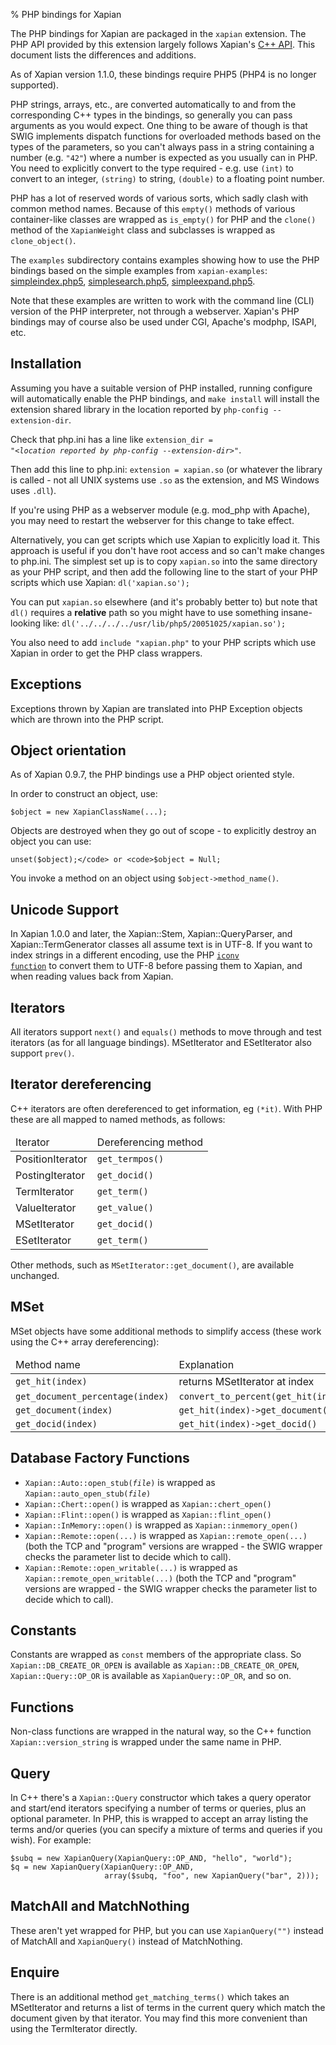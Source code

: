 % PHP bindings for Xapian

<p>
The PHP bindings for Xapian are packaged in the <code>xapian</code>
extension.  The PHP API provided by this extension largely follows Xapian's  <a href="http://xapian.org/docs/apidoc/html/annotated">C++ API</a>.  This document lists the differences and additions.
</p>

<p>
As of Xapian version 1.1.0, these bindings require PHP5 (PHP4 is no longer
supported).
</p>

<p>
PHP strings, arrays, etc., are converted automatically to and from the
corresponding C++ types in the bindings, so generally you can pass arguments as
you would expect.  One thing to be aware of though is that SWIG implements
dispatch functions for overloaded methods based on the types of the parameters,
 so you can't always pass in a string containing a number (e.g.
<code>"42"</code>) where a number is expected as you usually can in PHP.
You need to
explicitly convert to the type required - e.g. use <code>(int)</code> to
convert to an integer, <code>(string)</code> to string, <code>(double)</code>
to a floating point number.
</p>

<p>
PHP has a lot of reserved words of various sorts, which sadly clash with common
method names.  Because of this <code>empty()</code> methods of various
container-like classes are wrapped as <code>is_empty()</code> for PHP
and the <code>clone()</code> method of the <code>XapianWeight</code>
class and subclasses is wrapped as <code>clone_object()</code>.
</p>

<p>
The <code>examples</code> subdirectory contains examples showing how to use the
PHP bindings based on the simple examples from <code>xapian-examples</code>:
<a href="examples/simpleindex.php5">simpleindex.php5</a>,
<a href="examples/simplesearch.php5">simplesearch.php5</a>,
<a href="examples/simpleexpand.php5">simpleexpand.php5</a>.
</p>

Note that these examples are written to work with the command line (CLI)
version of the PHP interpreter, not through a webserver.  Xapian's PHP
bindings may of course also be used under CGI, Apache's modphp, ISAPI,
etc.
</p>

## Installation

<p>
Assuming you have a suitable version of PHP installed, running
configure will automatically enable the PHP bindings, and
<code>make install</code> will install the extension shared library in
the location reported by <code>php-config --extension-dir</code>.
</p>

<p>
Check that php.ini has a line like <code>extension_dir =
"<i>&lt;location reported by php-config --extension-dir&gt;</i>"</code>.
</p>

<p>
Then add this line to php.ini: <code>extension = xapian.so</code> (or
whatever the library is called - not all UNIX systems use <code>.so</code>
as the extension, and MS Windows uses <code>.dll</code>).
</p>

<p>
If you're using PHP as a webserver module (e.g. mod_php with Apache), you
may need to restart the webserver for this change to take effect.
</p>

<p>
Alternatively, you can get scripts which use Xapian to explicitly load it.
This approach is useful if you don't have root access and so can't make
changes to php.ini.  The simplest set up is to copy <code>xapian.so</code> into
the same directory as your PHP script, and then add the following line to the
start of your PHP scripts which use Xapian: <code>dl('xapian.so');</code>
</p>

<p>
You can put <code>xapian.so</code> elsewhere (and it's probably better to)
but note that <code>dl()</code> requires a <b>relative</b> path so you
might have to use something insane-looking like:
<code>dl('../../../../usr/lib/php5/20051025/xapian.so');</code>

<p>
You also need to add <code>include&nbsp;"xapian.php"</code>
to your PHP scripts which use Xapian in order to get the PHP class wrappers.
</p>

## Exceptions

<p>
Exceptions thrown by Xapian are translated into PHP Exception objects
which are thrown into the PHP script.
</p>

## Object orientation

<p>
As of Xapian 0.9.7, the PHP bindings use a PHP object oriented style.
</p>

In order to construct an object, use:

    $object = new XapianClassName(...);

Objects are destroyed when they go out of scope - to explicitly destroy an object you can use:

    unset($object);</code> or <code>$object = Null;


<p>
You invoke a method on an object using <code>$object-&gt;method_name()</code>.
</p>

## Unicode Support

<p>
In Xapian 1.0.0 and later, the Xapian::Stem, Xapian::QueryParser, and
Xapian::TermGenerator classes all assume text is in UTF-8.  If you want
to index strings in a different encoding, use the PHP
<a href="http://php.net/iconv"><code>iconv
function</code></a>
to convert them to UTF-8 before passing them to Xapian, and
when reading values back from Xapian.
</p>

## Iterators

<p>
   All iterators support <code>next()</code> and <code>equals()</code> methods
   to move through and test iterators (as for all language bindings).
   MSetIterator and ESetIterator also support <code>prev()</code>.
</p>

## Iterator dereferencing

<p>
   C++ iterators are often dereferenced to get information, eg
   <code>(*it)</code>. With PHP these are all mapped to named methods, as
   follows:
</p>

<table title="Iterator deferencing methods">
<thead><td>Iterator</td><td>Dereferencing method</td></thead>
<tr><td>PositionIterator</td>	<td><code>get_termpos()</code></td></tr>
<tr><td>PostingIterator</td>	<td><code>get_docid()</code></td></tr>
<tr><td>TermIterator</td>	<td><code>get_term()</code></td></tr>
<tr><td>ValueIterator</td>	<td><code>get_value()</code></td></tr>
<tr><td>MSetIterator</td>	<td><code>get_docid()</code></td></tr>
<tr><td>ESetIterator</td>	<td><code>get_term()</code></td></tr>
</table>

<p>
   Other methods, such as <code>MSetIterator::get_document()</code>, are
   available unchanged.
</p>
   
## MSet

<p>
   MSet objects have some additional methods to simplify access (these
   work using the C++ array dereferencing):
</p>

<table title="MSet additional methods">
<thead><td>Method name</td><td>Explanation</td></thead>
<tr><td><code>get_hit(index)</code></td><td>returns MSetIterator at index</td></tr>
<tr><td><code>get_document_percentage(index)</code></td><td><code>convert_to_percent(get_hit(index))</code></td></tr>
<tr><td><code>get_document(index)</code></td><td><code>get_hit(index)-&gt;get_document()</code></td></tr>
<tr><td><code>get_docid(index)</code></td><td><code>get_hit(index)-&gt;get_docid()</code></td></tr>
</table>

## Database Factory Functions

<ul>
<li> <code>Xapian::Auto::open_stub(<i>file</i>)</code> is wrapped as <code>Xapian::auto_open_stub(<i>file</i>)</code>
<li> <code>Xapian::Chert::open()</code> is wrapped as <code>Xapian::chert_open()</code>
<li> <code>Xapian::Flint::open()</code> is wrapped as <code>Xapian::flint_open()</code>
<li> <code>Xapian::InMemory::open()</code> is wrapped as <code>Xapian::inmemory_open()</code>
<li> <code>Xapian::Remote::open(...)</code> is wrapped as <code>Xapian::remote_open(...)</code> (both
the TCP and "program" versions are wrapped - the SWIG wrapper checks the parameter list to
decide which to call).
<li> <code>Xapian::Remote::open_writable(...)</code> is wrapped as <code>Xapian::remote_open_writable(...)</code> (both
the TCP and "program" versions are wrapped - the SWIG wrapper checks the parameter list to
decide which to call).
</ul>

## Constants

<p>
   Constants are wrapped as <code>const</code> members of the appropriate class.
   So <code>Xapian::DB_CREATE_OR_OPEN</code> is available as
   <code>Xapian::DB_CREATE_OR_OPEN</code>, <code>Xapian::Query::OP_OR</code> is
   available as <code>XapianQuery::OP_OR</code>, and so on.
</p>

## Functions

<p>
   Non-class functions are wrapped in the natural way, so the C++
   function <code>Xapian::version_string</code> is wrapped under the same
   name in PHP.
</p>

## Query

In C++ there's a ``Xapian::Query`` constructor which takes a query operator and
start/end iterators specifying a number of terms or queries, plus an optional
parameter.  In PHP, this is wrapped to accept an array listing the terms
and/or queries (you can specify a mixture of terms and queries if you wish).
For example:

    $subq = new XapianQuery(XapianQuery::OP_AND, "hello", "world");
    $q = new XapianQuery(XapianQuery::OP_AND,
                         array($subq, "foo", new XapianQuery("bar", 2)));

## MatchAll and MatchNothing

These aren't yet wrapped for PHP, but you can use `XapianQuery("")`
instead of MatchAll and `XapianQuery()` instead of MatchNothing.

## Enquire

<p>
   There is an additional method <code>get_matching_terms()</code> which takes
   an MSetIterator and returns a list of terms in the current query which
   match the document given by that iterator.  You may find this
   more convenient than using the TermIterator directly.
</p>
